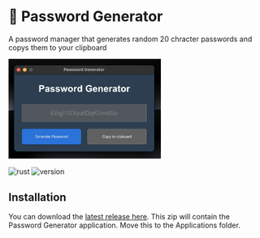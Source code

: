 # 🔐 Password Generator

A password manager that generates random 20 chracter passwords and copys them to your clipboard

<img width="300" src="https://raw.githubusercontent.com/adamcurzon/learning-rust/main/docs/preview.png" />

![rust](https://img.shields.io/badge/rust-slint-orange) ![version](https://img.shields.io/github/v/release/adamcurzon/learning-rust
)

## Installation
You can download the [latest release here](https://github.com/adamcurzon/learning-rust/releases/tag/v1.0.0). This zip will contain the Password Generator application. Move this to the Applications folder.
